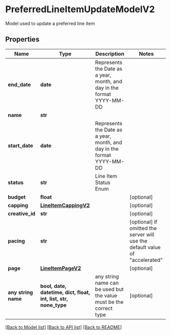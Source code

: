 # PreferredLineItemUpdateModelV2

Model used to update a preferred line item

## Properties
Name | Type | Description | Notes
------------ | ------------- | ------------- | -------------
**end_date** | **date** | Represents the Date as a year, month, and day in the format YYYY-MM-DD | 
**name** | **str** |  | 
**start_date** | **date** | Represents the Date as a year, month, and day in the format YYYY-MM-DD | 
**status** | **str** | Line Item Status Enum | 
**budget** | **float** |  | [optional] 
**capping** | [**LineItemCappingV2**](LineItemCappingV2.md) |  | [optional] 
**creative_id** | **str** |  | [optional] 
**pacing** | **str** |  | [optional]  if omitted the server will use the default value of "accelerated"
**page** | [**LineItemPageV2**](LineItemPageV2.md) |  | [optional] 
**any string name** | **bool, date, datetime, dict, float, int, list, str, none_type** | any string name can be used but the value must be the correct type | [optional]

[[Back to Model list]](../README.md#documentation-for-models) [[Back to API list]](../README.md#documentation-for-api-endpoints) [[Back to README]](../README.md)


